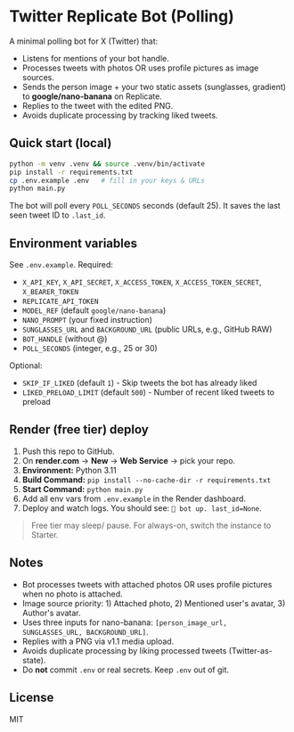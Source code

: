 # Twitter Replicate Bot (Polling)

A minimal polling bot for X (Twitter) that:
- Listens for mentions of your bot handle.
- Processes tweets with photos OR uses profile pictures as image sources.
- Sends the person image + your two static assets (sunglasses, gradient) to **google/nano-banana** on Replicate.
- Replies to the tweet with the edited PNG.
- Avoids duplicate processing by tracking liked tweets.

## Quick start (local)

```bash
python -m venv .venv && source .venv/bin/activate
pip install -r requirements.txt
cp .env.example .env   # fill in your keys & URLs
python main.py
```

The bot will poll every `POLL_SECONDS` seconds (default 25). It saves the last seen tweet ID to `.last_id`.

## Environment variables

See `.env.example`. Required:

- `X_API_KEY`, `X_API_SECRET`, `X_ACCESS_TOKEN`, `X_ACCESS_TOKEN_SECRET`, `X_BEARER_TOKEN`
- `REPLICATE_API_TOKEN`
- `MODEL_REF` (default `google/nano-banana`)
- `NANO_PROMPT` (your fixed instruction)
- `SUNGLASSES_URL` and `BACKGROUND_URL` (public URLs, e.g., GitHub RAW)
- `BOT_HANDLE` (without @)
- `POLL_SECONDS` (integer, e.g., 25 or 30)

Optional:
- `SKIP_IF_LIKED` (default `1`) - Skip tweets the bot has already liked
- `LIKED_PRELOAD_LIMIT` (default `500`) - Number of recent liked tweets to preload

## Render (free tier) deploy

1. Push this repo to GitHub.
2. On **render.com** → **New** → **Web Service** → pick your repo.
3. **Environment:** Python 3.11
4. **Build Command:** `pip install --no-cache-dir -r requirements.txt`
5. **Start Command:** `python main.py`
6. Add all env vars from `.env.example` in the Render dashboard.
7. Deploy and watch logs. You should see: `🚀 bot up. last_id=None`.

> Free tier may sleep/ pause. For always-on, switch the instance to Starter.

## Notes
- Bot processes tweets with attached photos OR uses profile pictures when no photo is attached.
- Image source priority: 1) Attached photo, 2) Mentioned user's avatar, 3) Author's avatar.
- Uses three inputs for nano-banana: `[person_image_url, SUNGLASSES_URL, BACKGROUND_URL]`.
- Replies with a PNG via v1.1 media upload.
- Avoids duplicate processing by liking processed tweets (Twitter-as-state).
- Do **not** commit `.env` or real secrets. Keep `.env` out of git.

## License
MIT
